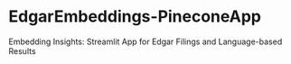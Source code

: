 # EdgarEmbeddings-PineconeApp
Embedding Insights: Streamlit App for Edgar Filings and Language-based Results
